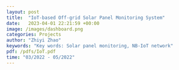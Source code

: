 ```yaml
---
layout: post
title:  "IoT-based Off-grid Solar Panel Monitoring System"
date:   2023-04-01 22:21:59 +00:00
image: /images/dashboard.png
categories: Projects
author: "Zhiyi Zhao"
keywords: "Key words: Solar panel monitoring, NB-IoT network"
pdf: /pdfs/IoT.pdf
time: "03/2022 - 05/2022"
---
```

